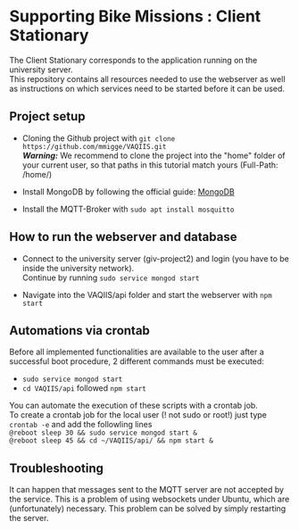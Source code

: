 # Supporting Bike Missions : Client Stationary

The Client Stationary corresponds to the application running on the university server. <br> This repository contains all resources needed to use the webserver as well as instructions on which services need to be started before it can be used. 

## Project setup
* Cloning the Github project with  `git clone https://github.com/mmigge/VAQIIS.git` <br>
**_Warning:_** We recommend to clone the project into the "home" folder of your current user,  so that paths in this tutorial match yours (Full-Path: /home/)

* Install MongoDB by following the official guide: [MongoDB](https://docs.mongodb.com/manual/tutorial/install-mongodb-on-ubuntu/)

* Install the MQTT-Broker with `sudo apt install mosquitto`


## How to run the webserver and database

* Connect to the university server (giv-project2) and login (you have to be inside the university network). <br> Continue by running `sudo service mongod start`
    
* Navigate into the VAQIIS/api folder and start the webserver with `npm start`

## Automations via crontab
Before all implemented functionalities are available to the user after a successful boot procedure, 2 different commands must be executed: 
* `sudo service mongod start`
* `cd VAQIIS/api` followed `npm start`

You can automate the execution of these scripts with a crontab job. <br> To create a crontab job for the local user (! not sudo or root!) just type `crontab -e` and add the followling lines <br>
`@reboot sleep 30 && sudo service mongod start &` <br>
`@reboot sleep 45 && cd ~/VAQIIS/api/ && npm start &`<br>

## Troubleshooting
It can happen that messages sent to the MQTT server are not accepted by the service. This is a problem of using websockets under Ubuntu, which are (unfortunately) necessary. This problem can be solved by simply restarting the server.

